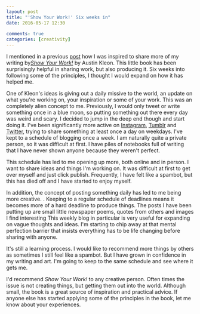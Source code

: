 ```yaml
---  
layout: post
title: "'Show Your Work!' Six weeks in"
date: 2016-05-17 12:30  
  
comments: true  
categories: [creativity]  
---  
```

I mentioned in a previous <a href="/the-work-never-stops/">post</a> how I was inspired to share more of my writing by<a href="http://austinkleon.com/show-your-work/"><em>Show Your Work!</em></a> by Austin Kleon. This little book has been surprisingly helpful in sharing work, but also producing it. Six weeks into following some of the principles, I thought I would expand on how it has helped me.  

<!--more-->  

One of Kleon's ideas is giving out a daily missive to the world, an update on what you're working on, your inspiration or some of your work. This was an completely alien concept to me.  Previously, I would only tweet or write something once in a blue moon, so putting something out there every day was weird and scary. I decided to jump in the deep end though and start doing it. I've been significantly more active on <a href="https://www.instagram.com/davidralphlewis/">Instagram</a>, <a href="http://binary-ephemera.tumblr.com/">Tumblr</a> and <a href="https://twitter.com/davelewis88">Twitter</a>, trying to share something at least once a day on weekdays. I've kept to a schedule of blogging once a week. I am naturally quite a private person, so it was difficult at first. I have piles of notebooks full of writing that I have never shown anyone because they weren't perfect.  

This schedule has led to me opening up more, both online and in person. I want to share ideas and things I'm working on. It was difficult at first to get over myself and just click publish.  Frequently, I have felt like a spambot, but this has died off and I have started to enjoy myself.  

In addition, the concept of posting something daily has led to me being more creative. . Keeping to a regular schedule of deadlines means it becomes more of a hard deadline to produce things. The posts I have been putting up are small little newspaper poems, quotes from others and images I find interesting This weekly blog in particular is very useful for expanding on vague thoughts and ideas. I'm starting to chip away at that mental perfection barrier that insists everything has to be life changing before sharing with anyone.  

It's still a learning process. I would like to recommend more things by others as sometimes I still feel like a spambot. But I have grown in confidence in my writing and art. I'm going to keep to the same schedule and see where it gets me.  

I'd recommend <em>Show Your Work!</em> to any creative person. Often times the issue is not creating things, but getting them out into the world. Although small, the book is a great source of inspiration and practical advice. If anyone else has started applying some of the principles in the book, let me know about your experiences.  
